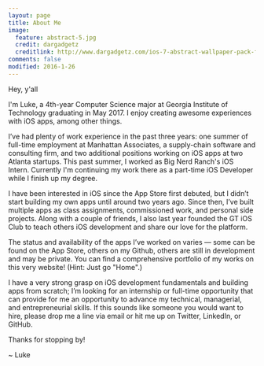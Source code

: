 ```yaml
---
layout: page
title: About Me
image:
  feature: abstract-5.jpg
  credit: dargadgetz
  creditlink: http://www.dargadgetz.com/ios-7-abstract-wallpaper-pack-for-iphone-5-and-ipod-touch-retina/
comments: false
modified: 2016-1-26
---
```


Hey, y'all

I'm Luke, a 4th-year Computer Science major at Georgia Institute of Technology graduating in May 2017. I enjoy creating awesome experiences with iOS apps, among other things.

I’ve had plenty of work experience in the past three years: one summer of full-time employment at Manhattan Associates, a supply-chain software and consulting firm, and two additional positions working on iOS apps at two Atlanta startups. This past summer, I worked as Big Nerd Ranch's iOS Intern. Currently I'm continuing my work there as a part-time iOS Developer while I finish up my degree.

I have been interested in iOS since the App Store first debuted, but I didn’t start building my own apps until around two years ago. Since then, I’ve built multiple apps as class assignments, commissioned work, and personal side projects. Along with a couple of friends, I also last year founded the GT iOS Club to teach others iOS development and share our love for the platform.

The status and availability of the apps I’ve worked on varies — some can be found on the App Store, others on my Github, others are still in development and may be private. You can find a comprehensive portfolio of my works on this very website! (Hint: Just go "Home".)

I have a very strong grasp on iOS development fundamentals and building apps from scratch; I’m looking for an internship or full-time opportunity that can provide for me an opportunity to advance my technical, managerial, and entrepreneurial skills. If this sounds like someone you would want to hire, please drop me a line via email or hit me up on Twitter, LinkedIn, or GitHub.

Thanks for stopping by!

~ Luke
